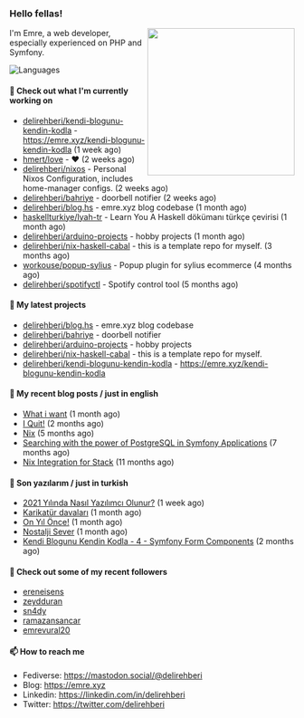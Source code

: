 <h3>Hello fellas!</h3>
 

<img align="right" src="https://media.giphy.com/media/ZE6HYckyroMWwSp11C/giphy-downsized.gif" width="260">

I'm Emre, a web developer, especially experienced on PHP and Symfony.

![Languages](https://github-readme-stats.vercel.app/api/top-langs/?username=delirehberi&layout=compact)

#### 👷 Check out what I'm currently working on

- [delirehberi/kendi-blogunu-kendin-kodla](https://github.com/delirehberi/kendi-blogunu-kendin-kodla) - https://emre.xyz/kendi-blogunu-kendin-kodla (1 week ago)
- [hmert/love](https://github.com/hmert/love) - :heart: (2 weeks ago)
- [delirehberi/nixos](https://github.com/delirehberi/nixos) - Personal Nixos Configuration, includes home-manager configs. (2 weeks ago)
- [delirehberi/bahriye](https://github.com/delirehberi/bahriye) - doorbell notifier (2 weeks ago)
- [delirehberi/blog.hs](https://github.com/delirehberi/blog.hs) - emre.xyz blog codebase  (1 month ago)
- [haskellturkiye/lyah-tr](https://github.com/haskellturkiye/lyah-tr) - Learn You A Haskell dökümanı türkçe çevirisi (1 month ago)
- [delirehberi/arduino-projects](https://github.com/delirehberi/arduino-projects) - hobby projects (1 month ago)
- [delirehberi/nix-haskell-cabal](https://github.com/delirehberi/nix-haskell-cabal) - this is a template repo for myself. (3 months ago)
- [workouse/popup-sylius](https://github.com/workouse/popup-sylius) - Popup plugin for sylius ecommerce (4 months ago)
- [delirehberi/spotifyctl](https://github.com/delirehberi/spotifyctl) - Spotify control tool (5 months ago)

#### 🌱 My latest projects

- [delirehberi/blog.hs](https://github.com/delirehberi/blog.hs) - emre.xyz blog codebase 
- [delirehberi/bahriye](https://github.com/delirehberi/bahriye) - doorbell notifier
- [delirehberi/arduino-projects](https://github.com/delirehberi/arduino-projects) - hobby projects
- [delirehberi/nix-haskell-cabal](https://github.com/delirehberi/nix-haskell-cabal) - this is a template repo for myself.
- [delirehberi/kendi-blogunu-kendin-kodla](https://github.com/delirehberi/kendi-blogunu-kendin-kodla) - https://emre.xyz/kendi-blogunu-kendin-kodla

#### 📜 My recent blog posts / just in english

- [What i want](https://emre.xyz/what-i-want) (1 month ago)
- [I Quit!](https://emre.xyz/i-quit) (2 months ago)
- [Nix](https://emre.xyz/nix) (5 months ago)
- [Searching with the power of PostgreSQL in Symfony Applications](https://emre.xyz/searching-with-the-power-of-postgresql-in-symfony-applications) (7 months ago)
- [Nix Integration for Stack](https://emre.xyz/nix-integration-for-stack) (11 months ago)

#### 📜 Son yazılarım / just in turkish

- [2021 Yılında Nasıl Yazılımcı Olunur?](https://emre.xyz/2021-yilinda-nasil-yazilimci-olunur) (1 week ago)
- [Karikatür davaları](https://emre.xyz/karikatur-davalari) (1 month ago)
- [On Yıl Önce!](https://emre.xyz/on-yil-once) (1 month ago)
- [Nostalji Sever](https://emre.xyz/nostalji-sever) (1 month ago)
- [Kendi Blogunu Kendin Kodla - 4 - Symfony Form Components](https://emre.xyz/kendi-blogunu-kendin-kodla-4-symfony-form-components) (2 months ago)

#### 👯 Check out some of my recent followers

- [ereneisens](https://github.com/ereneisens)
- [zeydduran](https://github.com/zeydduran)
- [sn4dy](https://github.com/sn4dy)
- [ramazansancar](https://github.com/ramazansancar)
- [emrevural20](https://github.com/emrevural20)

#### 📫 How to reach me

- Fediverse: https://mastodon.social/@delirehberi
- Blog: https://emre.xyz
- Linkedin: https://linkedin.com/in/delirehberi
- Twitter: https://twitter.com/delirehberi

